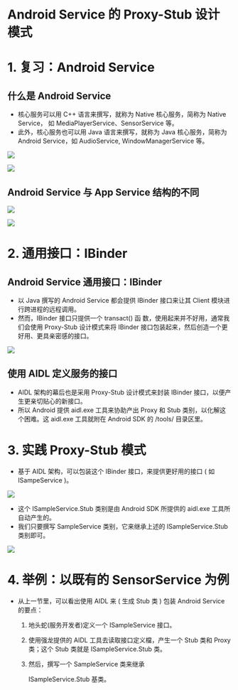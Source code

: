 # Android Service 的 Proxy-Stub 设计模式

# 1. 复习：Android Service

## 什么是 Android Service

* 核心服务可以用 C++ 语言来撰写，就称为 Native 核心服务，简称为 Native Service， 如 MediaPlayerService、SensorService 等。
* 此外，核心服务也可以用 Java 语言来撰写，就称为 Java 核心服务，简称为 Android Service，如 AudioService, WindowManagerService 等。

![](image/androidservice.png)

![](image/Android服务.png)

## Android Service 与 App Service 结构的不同

![](image/myservice.png)

![](image/mediaps.png)

# 2. 通用接口：IBinder

## Android Service 通用接口：IBinder

* 以 Java 撰写的 Android Service 都会提供 IBinder 接口来让其 Client 模块进行跨进程的远程调用。
* 然而，IBinder 接口只提供一个 transact() 函 数，使用起来并不好用，通常我们会使用 Proxy-Stub 设计模式来将 IBinder 接口包装起来，然后创造一个更好用、更具亲密感的接口。

![](image/proxystub.png)

## 使用 AIDL 定义服务的接口

* AIDL 架构的幕后也是采用 Proxy-Stub 设计模式来封装 IBinder 接口，以便产生更亲切贴心的新接口。
* 所以 Android 提供 aidl.exe 工具来协助产出 Proxy 和 Stub 类别，以化解这个困难。这 aidl.exe 工具就附在 Android SDK 的 /tools/ 目录区里。

# 3. 实践 Proxy-Stub 模式

* 基于 AIDL 架构，可以包装这个 IBinder 接口，来提供更好用的接口 ( 如 ISampeService )。 


![](image/iss.png)

* 这个 ISampleService.Stub 类别是由 Android SDK 所提供的 aidl.exe 工具所自动产生的。
* 我们只要撰写 SampleService 类别，它来继承上述的 ISampleService.Stub 类别即可。

![](image/issps.png)

# 4. 举例：以既有的 SensorService 为例

* 从上一节里，可以看出使用 AIDL 来 ( 生成 Stub 类 ) 包装 Android Service 的要点：

  1. 地头蛇(服务开发者)定义一个 ISampleService 接口。

  2. 使用强龙提供的 AIDL 工具去读取接口定义檔，产生一个 Stub 类和 Proxy 类；这个 Stub 类就是 ISampleService.Stub 类。

  3. 然后，撰写一个 SampleService 类来继承 

     ISampleService.Stub 基类。


